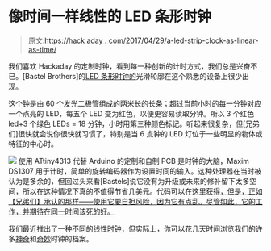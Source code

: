 # 像时间一样线性的 LED 条形时钟

> 原文:[https://hack aday . com/2017/04/29/a-led-strip-clock-as-linear-as-time/](https://hackaday.com/2017/04/29/a-led-strip-clock-as-linear-as-time/)

我们喜欢 Hackaday 的定制时钟，看到每一种创新的计时方式，我们总是兴奋不已。[Bastel Brothers]的[LED 条形时钟的](https://blog.m3k.cc/2017/04/stripclock/)光滑轮廓在这个熟悉的设备上很少出现。

这个钟是由 60 个发光二极管组成的两米长的长条；超过当前小时的每一分钟对应一个点亮的 LED，每五个 LED 变为红色，以便更容易读取分钟。所以 3 个红色 led+3 个绿色 LEDs = 18 分钟，小时用第三种颜色标记。听起来很复杂，但[兄弟们]很快就会说你很快就习惯了，特别是当 6 点钟的 LED 灯位于一些明显的物体或特征的中心时。

[![](../Images/1fb6aeeb690d8dcf1f4c19d6a54fbfef.png)](https://hackaday.com/wp-content/uploads/2017/04/dsc05335.jpg) 使用 ATtiny4313 代替 Arduino 的定制和自制 PCB 是时钟的大脑，Maxim DS1307 用于计时，简单的旋转编码器作为设置时间的输入。这种处理器在当时被认为是多余的，但回过头来看[Bastels]说它没有为升级或未来的修补留下太多空间，所以在这种情况下真的不值得节省几美元。代码可以在这里[获得，但是，正如【兄弟们】承认的那样——使用它要自担风险，因为它有点乱。尽管如此，它的工作，并期待在同一时间该死的好。](https://cgit.derflob.de/AVR/StripClock.git/)

我们最近推出了一种不同的[线性时钟](http://hackaday.com/2017/04/01/linear-clock-slows-the-fugit-of-the-tempus/)，但实际上，你可以花几天时间浏览我们的许多[神奇](http://hackaday.com/2016/07/31/you-may-have-a-nixie-tube-clock-but-can-yours-levitate/)和[奇妙](http://hackaday.com/2016/09/22/want-to-wake-up-in-a-ships-warp-core-circadia-sunrise-clock-makes-it-so/)时钟的档案。